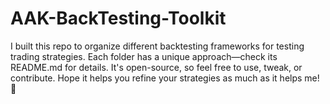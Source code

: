 # AAK-BackTesting-Toolkit
I built this repo to organize different backtesting frameworks for testing trading strategies. Each folder has a unique approach—check its README.md for details. It's open-source, so feel free to use, tweak, or contribute. Hope it helps you refine your strategies as much as it helps me! 🚀

